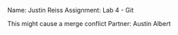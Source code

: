 Name: Justin Reiss
Assignment: Lab 4 - Git

This might cause a merge conflict 
Partner: Austin Albert
